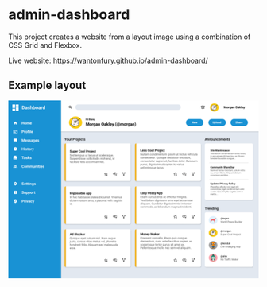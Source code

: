 # admin-dashboard
This project creates a website from a layout image using a combination of CSS Grid and Flexbox.

Live website: https://wantonfury.github.io/admin-dashboard/

## Example layout
![design](./img/dashboard-project.png)